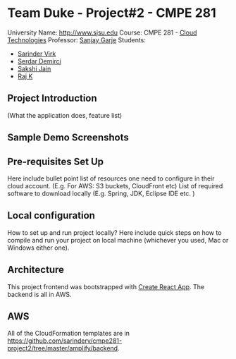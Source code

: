 # Team Duke - Project#2 - CMPE 281

University Name: http://www.sjsu.edu
Course: CMPE 281 - [Cloud Technologies](http://info.sjsu.edu/web-dbgen/catalog/courses/CMPE281.html)
Professor: [Sanjay Garje](https://www.linkedin.com/in/sanjaygarje)
Students: 
- [Sarinder Virk](https://www.linkedin.com/in/sarinder)
- [Serdar Demirci]()
- [Sakshi Jain]()
- [Raj K]()

## Project Introduction

(What the application does, feature list)

## Sample Demo Screenshots

## Pre-requisites Set Up

Here include bullet point list of resources one need to configure in their cloud account. (E.g. For AWS: S3 buckets, CloudFront etc)
List of required software to download locally (E.g. Spring, JDK, Eclipse IDE etc. )

## Local configuration
How to set up and run project locally?
Here include quick steps on how to compile and run your project on local machine (whichever you used, Mac or Windows either one).

## Architecture

This project frontend was bootstrapped with [Create React App](https://github.com/facebook/create-react-app).
The backend is all in AWS.

## AWS

All of the CloudFormation templates are in https://github.com/sarinderv/cmpe281-project2/tree/master/amplify/backend.
